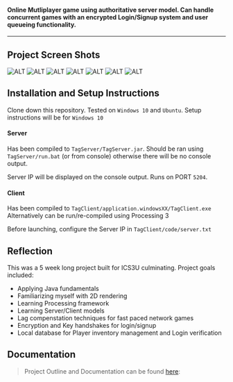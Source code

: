 #### Online Mutliplayer game using authoritative server model. Can handle concurrent games with an encrypted Login/Signup system and user queueing functionality.

___

## Project Screen Shots

![ALT](https://i.ibb.co/k3NC3Wy/image9.png)
![ALT](https://i.ibb.co/xjXtSrw/image5.png)
![ALT](https://i.ibb.co/sR7D0vt/image6.png)
![ALT](https://i.ibb.co/hDpx12K/image8.png)
![ALT](https://i.ibb.co/GW881br/image3.png)
![ALT](https://i.ibb.co/fG2QxxZ/image4.png)
![ALT](https://i.ibb.co/NVXyDVM/image7.png)

## Installation and Setup Instructions

Clone down this repository. Tested on `Windows 10` and `Ubuntu`. Setup instructions will be for `Windows 10`

#### Server

Has been compiled to `TagServer/TagServer.jar`. Should be ran using `TagServer/run.bat` (or from console) otherwise there will be no console output.

Server IP will be displayed on the console output. Runs on PORT `5204`.

#### Client

Has been compiled to `TagClient/application.windowsXX/TagClient.exe`
Alternatively can be run/re-compiled using Processing 3

Before launching, configure the Server IP in `TagClient/code/server.txt`


## Reflection

This was a 5 week long project built for ICS3U culminating. Project goals included:  
 - Applying Java fundamentals
 - Familiarizing myself with 2D rendering
 - Learning Processing framework
 - Learning Server/Client models
 - Lag compenstation techniques for fast paced network games
 - Encryption and Key handshakes for login/signup
 - Local database for Player inventory management and Login verification

## Documentation
> Project Outline and Documentation can be found [here](https://docs.google.com/document/d/1DpyZdfKOhErycgIaeVq2_0QCtqmpy3ROW7JpzybAZ4s/edit?usp=sharing): 
